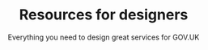 ---
layout: role-index
title: Resources for designers
subtitle: Everything you need to design great services for GOV.UK
audience: designer
hero: GOV.UK design principles
---